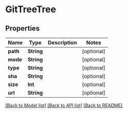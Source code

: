 # GitTreeTree

## Properties
Name | Type | Description | Notes
------------ | ------------- | ------------- | -------------
**path** | **String** |  | [optional] 
**mode** | **String** |  | [optional] 
**type** | **String** |  | [optional] 
**sha** | **String** |  | [optional] 
**size** | **Int** |  | [optional] 
**url** | **String** |  | [optional] 

[[Back to Model list]](../README.md#documentation-for-models) [[Back to API list]](../README.md#documentation-for-api-endpoints) [[Back to README]](../README.md)


